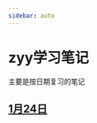 ```yaml
---
sidebar: auto
---
```


# zyy学习笔记

主要是按日期复习的笔记

## [1月24日](/examinationStudy/studyGroup/zyy/2024_01_24.html "1月24日")



